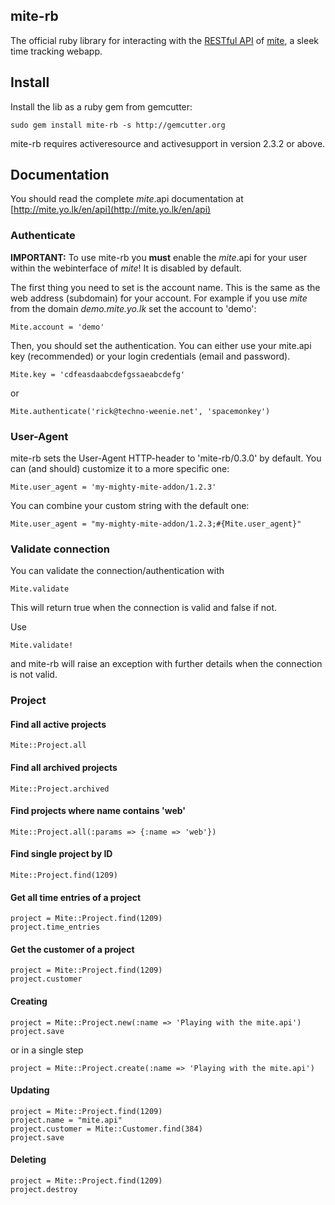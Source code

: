 ## mite-rb

The official ruby library for interacting with the [RESTful API](http://mite.yo.lk/en/api) of [mite](http://mite.yo.lk/en), a sleek time tracking webapp.

## Install

Install the lib as a ruby gem from gemcutter:
   
    sudo gem install mite-rb -s http://gemcutter.org

mite-rb requires activeresource and activesupport in version 2.3.2 or above.

## Documentation

You should read the complete *mite*.api documentation at [http://mite.yo.lk/en/api](http://mite.yo.lk/en/api)

### Authenticate

**IMPORTANT:** To use mite-rb you **must** enable the *mite*.api for your user within the webinterface of *mite*! It is disabled by default.

The first thing you need to set is the account name.  This is the same as the web address (subdomain) for your account. For example if you use *mite* from the domain *demo.mite.yo.lk* set the account to 'demo':

    Mite.account = 'demo'

Then, you should set the authentication. You can either use your mite.api key (recommended) or your login credentials (email and password).
    
    Mite.key = 'cdfeasdaabcdefgssaeabcdefg'
    
or
    
    Mite.authenticate('rick@techno-weenie.net', 'spacemonkey')

### User-Agent

mite-rb sets the User-Agent HTTP-header to 'mite-rb/0.3.0' by default. You can (and should) customize it to a more specific one:

    Mite.user_agent = 'my-mighty-mite-addon/1.2.3'

You can combine your custom string with the default one:

    Mite.user_agent = "my-mighty-mite-addon/1.2.3;#{Mite.user_agent}"

### Validate connection

You can validate the connection/authentication with

    Mite.validate
  
This will return true when the connection is valid and false if not.

Use

    Mite.validate!
  
and mite-rb will raise an exception with further details when the connection is not valid.

### Project

#### Find all active projects

    Mite::Project.all
    
#### Find all archived projects

    Mite::Project.archived
    
#### Find projects where name contains 'web'

    Mite::Project.all(:params => {:name => 'web'})
   
#### Find single project by ID

    Mite::Project.find(1209)
    
#### Get all time entries of a project

    project = Mite::Project.find(1209)
    project.time_entries
    
#### Get the customer of a project

    project = Mite::Project.find(1209)
    project.customer
 
#### Creating

    project = Mite::Project.new(:name => 'Playing with the mite.api')
    project.save

or in a single step
 
    project = Mite::Project.create(:name => 'Playing with the mite.api') 
 
#### Updating

    project = Mite::Project.find(1209)
    project.name = "mite.api"
    project.customer = Mite::Customer.find(384)
    project.save
 
#### Deleting

    project = Mite::Project.find(1209)
    project.destroy


